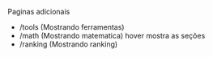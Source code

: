 Paginas adicionais

- /tools (Mostrando ferramentas)
- /math (Mostrando matematica) hover mostra as seções
- /ranking (Mostrando ranking)
